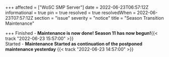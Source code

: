 +++
affected = ["WoSC SMP Server"]
date = 2022-06-23T06:57:12Z
informational = true
pin = true
resolved = true
resolvedWhen = 2022-06-23T07:57:12Z
section = "issue"
severity = "notice"
title = "Season Transition Maintenance"

+++
Finished - **Maintenance is now done! Season 11 has now begun!**{{< track "2022-06-23 15:57:00" >}}  
Started - **Maintenance Started as continuation of the postponed maintenance yesterday** {{< track "2022-06-23 14:57:00" >}}